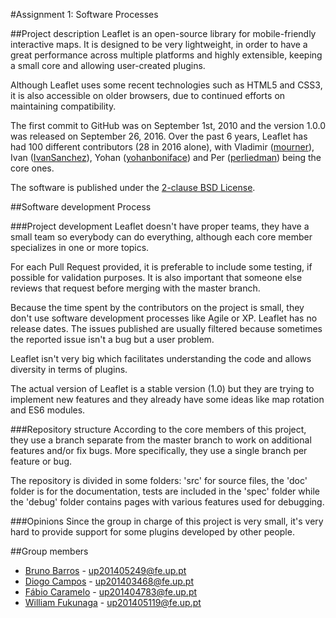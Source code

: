 #Assignment 1: Software Processes

##Project description
Leaflet is an open-source library for mobile-friendly interactive maps. It is designed to be very lightweight, in order to have a great performance across multiple platforms and highly extensible, keeping a small core and allowing user-created plugins.

Although Leaflet uses some recent technologies such as HTML5 and CSS3, it is also accessible on older browsers, due to continued efforts on maintaining compatibility.

The first commit to GitHub was on September 1st, 2010 and the version 1.0.0 was released on September 26, 2016. Over the past 6 years, Leaflet has had 100 different contributors (28 in 2016 alone), with Vladimir ([mourner](https://github.com/mourner)), Ivan ([IvanSanchez](https://github.com/IvanSanchez)), Yohan ([yohanboniface](https://github.com/yohanboniface)) and Per ([perliedman](https://github.com/perliedman)) being the core ones.

The software is published under the [2-clause BSD License](https://github.com/Leaflet/Leaflet/blob/master/LICENSE).

##Software development Process

###Project development
Leaflet doesn't have proper teams, they have a small team so everybody can do everything, although each core member specializes in one or more topics.

For each Pull Request provided, it is preferable to include some testing, if possible for validation purposes. It is also important that someone else reviews that request before merging with the master branch.

Because the time spent by the contributors on the project is small, they don't use software development processes like Agile or XP. Leaflet has no release dates. The issues published are usually filtered because sometimes the reported issue isn't a bug but a user problem.

Leaflet isn't very big which facilitates understanding the code and allows diversity in terms of plugins.

The actual version of Leaflet is a stable version (1.0) but they are trying to implement new features and they already have some ideas like map rotation and ES6 modules.

###Repository structure
According to the core members of this project, they use a branch separate from the master branch to work on additional features and/or fix bugs. More specifically, they use a single branch per feature or bug.

The repository is divided in some folders: 'src' for source files, the 'doc' folder is for the documentation, tests are included in the 'spec' folder while the 'debug' folder contains pages with various features used for debugging.


###Opinions
Since the group in charge of this project is very small, it's very hard to provide support for some plugins developed by other people. 


##Group members
* [Bruno Barros](https://github.com/BrunoBarros21) - up201405249@fe.up.pt
* [Diogo Campos](https://github.com/DiogoMCampos) - up201403468@fe.up.pt
* [Fábio Caramelo](https://github.com/Caramelo18) - up201404783@fe.up.pt
* [William Fukunaga](https://github.com/williamnf) - up201405119@fe.up.pt
